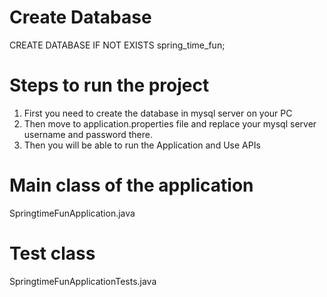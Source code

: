 # Create Database

CREATE DATABASE IF NOT EXISTS spring_time_fun;

# Steps to run the project

1. First you need to create the database in mysql server on your PC
2. Then move to application.properties file and replace your mysql server username and password there.
3. Then you will be able to run the Application and Use APIs

# Main class of the application

SpringtimeFunApplication.java

# Test class

SpringtimeFunApplicationTests.java


